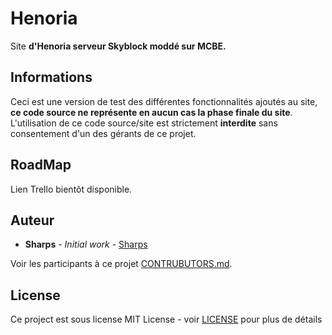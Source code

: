 # Henoria

Site **d'Henoria serveur Skyblock moddé sur MCBE.**

## Informations

Ceci est une version de test des différentes fonctionnalités ajoutés au site, **ce code source ne représente en aucun cas la phase finale du site**.
L'utilisation de ce code source/site est strictement **interdite** sans consentement d'un des gérants de ce projet.

## RoadMap

Lien Trello bientôt disponible.

## Auteur

* **Sharps** - *Initial work* - [Sharps](https://github.com/Sharps)

Voir les participants à ce projet [CONTRUBUTORS.md](CONTRIBUTORS).

## License

Ce project est sous license MIT License - voir [LICENSE](LICENSE) pour plus de détails

